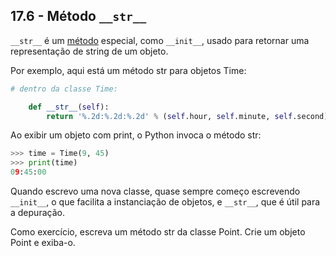 ## 17.6 - Método `__str__`

`__str__` é um [método](12-glossario.md#método) especial, como `__init__`, usado para retornar uma representação de string de um objeto.

Por exemplo, aqui está um método str para objetos Time:

```python
# dentro da classe Time:

    def __str__(self):
        return '%.2d:%.2d:%.2d' % (self.hour, self.minute, self.second)
```

Ao exibir um objeto com print, o Python invoca o método str:

```python
>>> time = Time(9, 45)
>>> print(time)
09:45:00
```

Quando escrevo uma nova classe, quase sempre começo escrevendo `__init__`, o que facilita a instanciação de objetos, e `__str__`, que é útil para a depuração.

Como exercício, escreva um método str da classe Point. Crie um objeto Point e exiba-o.
